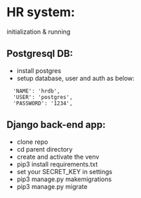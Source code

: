 # HR system:

initialization & running 

## Postgresql DB:

- install postgres
- setup database, user and auth as below:
```
  'NAME': 'hrdb',
  'USER': 'postgres',
  'PASSWORD': '1234',
```


## Django back-end app:

- clone repo
- cd parent directory
- create and activate the venv
- pip3 install requirements.txt
- set your SECRET_KEY in settings
- pip3 manage.py makemigrations
- pip3 manage.py migrate
